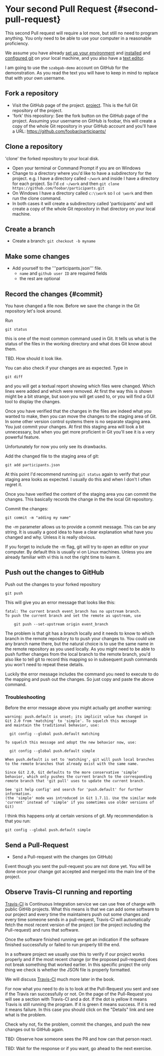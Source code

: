 # Your second Pull Request {#second-pull-request}

This second Pull request will require a lot more, but still no need to program anything. You only need to be able to use your computer in a reasonable proficiency.

We assume you have already [set up your environment](#setup) and [installed](#install-git) and [configured git](#configure-git) on your local machine, and you also have a [text editor](#install-editor).

I am going to use the `szabgab-demo` account on GitHub for the demonstration. As you read the text you will have to keep in mind to replace that with your own username.

## Fork a repository 

* Visit the GitHub page of the project. [project](https://github.com/collab-dev/participants). This is the full Git repository of the project.
* 'fork' this repository: See the fork button on the GitHub page of the project. Assuming your username on GitHub is foobar, this will create a copy of the whole Git repository in your GitHub account and you'll have a URL: https://github.com/foobar/participants/ 

## Clone a repository

'clone' the forked repository to your local disk.

* Open your terminal or Command Prompt if you are on Windows
* Change to a directory where you'd like to have a subdirectory for the project. e.g. I have a directory called `~/work` and inside I have a directory for each project. So I'd `cd ~/work` and then `git clone https://github.com/foobar/participants.git` 
* On Windows I have a directory called `c:\\work` so I `cd \work` and then run the clone command.
* In both cases it will create a subdirectory called 'participants' and will create a copy of the whole Git repository in that directory on your local machine.

## Create a branch

* Create a branch: `git checkout -b myname`

## Make some changes

* Add yourself to the '''participants.json''' file.
  * `name` and `github user ID` are required fields
  * the rest are optional

## Record the changes {#commit}

You have changed a file now. Before we save the change in the Git repository let's look around.

Run

```
git status
```

this is one of the most common command used in Git. It tells us what is the status of the files in the working directory and what does Git know about them.

TBD. How should it look like.

You can also check if your changes are as expected. Type in

```
git diff
```

and you will get a textual report showing which files were changed. Which lines were added and which were removed. At first the way this is shown might be a bit strange, but soon you will get used to, or you will find a GUI tool to display the changes.

Once you have verified that the changes in the files are indeed what you wanted to make, then you can move the changes to the staging area of Git. In some other version control systems there is no separate staging area. You just commit your changes. At first this staging area will look a bit unnecessary, but when you get more proficient in Git you'll see it is a very powerful feature.

Unfortunately for now you only see its drawbacks.

Add the changed file to the staging area of git:

```
git add participants.json
```

At this point I'd recommend running `git status` again to verify that your staging area looks as expected. I usually do this and when I don't I often regret it.

Once you have verified the content of the staging area you can commit the changes. This basically records the change in the the local Git repository.

Commit the changes:

```
git commit -m "adding my name"
```
the *-m* parameter allows us to provide a commit message. This can be any string. It is usually a good idea to have a clear explanation what have you changed and why. Unless it is really obvious.

If you forget to include the -m flag, git will try to open an editor on your computer. By default this is usually vi on Linux machines. Unless you are already familiar with vi this is not the right time to learn it.

## Push out the changes to GitHub

Push out the changes to your forked repository

```
git push
```

This will give you an error message that looks like this:

```
fatal: The current branch event_branch has no upstream branch.
To push the current branch and set the remote as upstream, use

    git push --set-upstream origin event_branch
```

The problem is that git has a branch locally and it needs to know to which branch in the remote repository to to push your changes to. You could use any branch name there, but the natural choice is to use the same name in the remote repository as you used locally. As you might need to be able to push further changes from the local branch to the remote branch, you'd also like to tell git to record this mapping so in subsequent push commands you won't need to repeat these details.

Luckily the error message includes the command you need to execute to do the mapping and push out the changes. So just copy and paste the above command.

### Troubleshooting

Before the error message above you might actually get another warning:

```
warning: push.default is unset; its implicit value has changed in
Git 2.0 from 'matching' to 'simple'. To squelch this message
and maintain the traditional behavior, use:

  git config --global push.default matching

To squelch this message and adopt the new behavior now, use:

  git config --global push.default simple

When push.default is set to 'matching', git will push local branches
to the remote branches that already exist with the same name.

Since Git 2.0, Git defaults to the more conservative 'simple'
behavior, which only pushes the current branch to the corresponding
remote branch that 'git pull' uses to update the current branch.

See 'git help config' and search for 'push.default' for further information.
(the 'simple' mode was introduced in Git 1.7.11. Use the similar mode
'current' instead of 'simple' if you sometimes use older versions of Git)
```

I think this happens only at certain versions of git. My recommendation is that you run:

```
git config --global push.default simple
```


## Send a Pull-Request

* Send a Pull-request with the changes (on GitHub)

Event though you sent the pull-request you are not done yet. You will be done once your change got accepted and merged into the main line of the project.

## Observe Travis-CI running and reporting

[Travis-CI](#travis-ci) is Continuous Integration service we can use free of charge with public GitHib projects. What this means is that we can add some software to our project and every time the maintainers push out some changes and every time someone sends in a pull-request, Travis-CI will automatically fetch the most recent version of the project (or the project including the Pull-request) and runs that software.

Once the software finished running we get an indication if the software finished successfully or failed to run properly till the end.

In a software project we usually use this to verify if our project works properly and if the most recent change (or the proposed pull-request)
does not break something that worked earlier. In this specific project the only thing we check is whether the JSON file is properly formatted.

We will discuss [Travis-CI](#travis-ci) much more later in the book.

For now what you need to do is to look at the Pull-Request you sent and see if the Travis ran successfully or not. On the page of the Pull-Request you will see a section with Travis-CI and a dot. If the dot is yellow it means Travis is still running the program. If it is green it means success. If it is red it means failure. In this case you should click on the "Details" link and see what is the problem.

Check why not, fix the problem, commit the changes, and push the new changes out to GitHub again.

TBD: Observe how someone sees the PR and how can that person react.

TBD: Wait for the response or if you want, go ahead to the next exercise.

